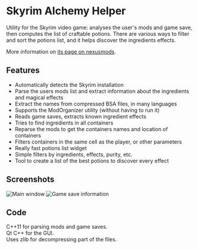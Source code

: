 # Skyrim Alchemy Helper

Utility for the Skyrim video game: analyses the user's mods and game save, then computes the list of craftable potions. There are various ways to filter and sort the potions list, and it helps discover the ingredients effects.

More information on [its page on nexusmods](http://www.nexusmods.com/skyrim/mods/70171/?).

## Features

- Automatically detects the Skyrim installation
- Parse the users mods list and extract information about the ingredients and magical effects
- Extract the names from compressed BSA files, in many languages
- Supports the ModOrganizer utility (without having to run it)
- Reads game saves, extracts known ingredient effects
- Tries to find ingredients in all containers
- Reparse the mods to get the containers names and location of containers
- Filters containers in the same cell as the player, or other parameters
- Really fast potions list widget
- Simple filters by ingredients, effects, purity, etc.
- Tool to create a list of the best potions to discover every effect

## Screenshots

![Main window](http://s4.postimg.org/4l28b58jh/Main_Window.jpg)
![Game save information](http://s3.postimg.org/o2azo6hhf/Game_Save.jpg)

## Code

C++11 for parsing mods and game saves.  
Qt C++ for the GUI.  
Uses zlib for decompressing part of the files.
